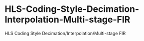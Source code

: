 # HLS-Coding-Style-Decimation-Interpolation-Multi-stage-FIR
HLS Coding Style Decimation/Interpolation/Multi-stage FIR
